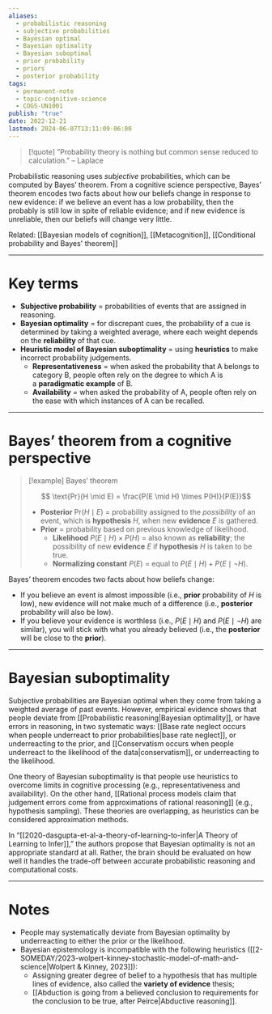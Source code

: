 ```yaml
---
aliases:
  - probabilistic reasoning
  - subjective probabilities
  - Bayesian optimal
  - Bayesian optimality
  - Bayesian suboptimal
  - prior probability
  - priors
  - posterior probability
tags:
  - permanent-note
  - topic-cognitive-science
  - COGS-UN1001
publish: "true"
date: 2022-12-21
lastmod: 2024-06-07T13:11:09-06:00
---
```

>[!quote]
>”Probability theory is nothing but common sense reduced to calculation.” – Laplace

Probabilistic reasoning uses *subjective* probabilities, which can be computed by Bayes’ theorem. From a cognitive science perspective, Bayes’ theorem encodes two facts about how our beliefs change in response to new evidence: if we believe an event has a low probability, then the probably is still low in spite of reliable evidence; and if new evidence is unreliable, then our beliefs will change very little.

Related: [[Bayesian models of cognition]], [[Metacognition]], [[Conditional probability and Bayes' theorem]]

---

# Key terms

- **Subjective probability** = probabilities of events that are assigned in reasoning.
- **Bayesian optimality** = for discrepant cues, the probability of a cue is determined by taking a weighted average, where each weight depends on the **reliability** of that cue.
- **Heuristic model of Bayesian suboptimality** = using **heuristics** to make incorrect probability judgements.
    - **Representativeness** = when asked the probability that A belongs to category B, people often rely on the degree to which A is a **paradigmatic example** of B.
    - **Availability** = when asked the probability of A, people often rely on the ease with which instances of A can be recalled.

---
# Bayes’ theorem from a cognitive perspective


>[!example] Bayes’ theorem
>
> $$ \text{Pr}(H \mid E) = \frac{P(E \mid H) \times P(H)}{P(E)}$$
> 
> - **Posterior** $\text{Pr}(H \mid E)$ = probability assigned to the *possibility* of an event, which is **hypothesis** $H$, when new **evidence** $E$ is gathered.
>- **Prior** = probability based on previous knowledge of likelihood.
>	- **Likelihood** $P(E \mid H) \times P(H)$ = also known as **reliability**; the possibility of new **evidence** $E$ if **hypothesis** $H$ is taken to be true.
>	- **Normalizing constant** $P(E)$ = equal to $P(E \mid H) + P(E \mid \neg H)$.

Bayes’ theorem encodes two facts about how beliefs change:
- If you believe an event is almost impossible (i.e., **prior** probability of $H$ is low), new evidence will not make much of a difference (i.e., **posterior** probability will also be low).
- If you believe your evidence is worthless (i.e., $P(E \mid H)$ and $P(E \mid \neg H)$ are similar), you will stick with what you already believed (i.e., the **posterior** will be close to the **prior**).

---
# Bayesian suboptimality

Subjective probabilities are Bayesian optimal when they come from taking a weighted average of past events.  However, empirical evidence shows that people deviate from [[Probabilistic reasoning|Bayesian optimality]], or have errors in reasoning, in two systematic ways: [[Base rate neglect occurs when people underreact to prior probabilities|base rate neglect]], or underreacting to the prior, and [[Conservatism occurs when people underreact to the likelihood of the data|conservatism]], or underreacting to the likelihood.

One theory of Bayesian suboptimality is that people use heuristics to overcome limits in cognitive processing (e.g., representativeness and availability). On the other hand, [[Rational process models claim that judgement errors come from approximations of rational reasoning]] (e.g., hypothesis sampling). These theories are overlapping, as heuristics can be considered approximation methods.

In “[[2020-dasgupta-et-al-a-theory-of-learning-to-infer|A Theory of Learning to Infer]],” the authors propose that Bayesian optimality is not an appropriate standard at all. Rather, the brain should be evaluated on how well it handles the trade-off between accurate probabilistic reasoning and computational costs.

---
# Notes

- People may systematically deviate from Bayesian optimality by underreacting to either the prior or the likelihood.
- Bayesian epistemology is incompatible with the following heuristics ([[2-SOMEDAY/2023-wolpert-kinney-stochastic-model-of-math-and-science|Wolpert & Kinney, 2023]]):
	- Assigning greater degree of belief to a hypothesis that has multiple lines of evidence, also called the **variety of evidence** thesis;
	- [[Abduction is going from a believed conclusion to requirements for the conclusion to be true, after Peirce|Abductive reasoning]].
